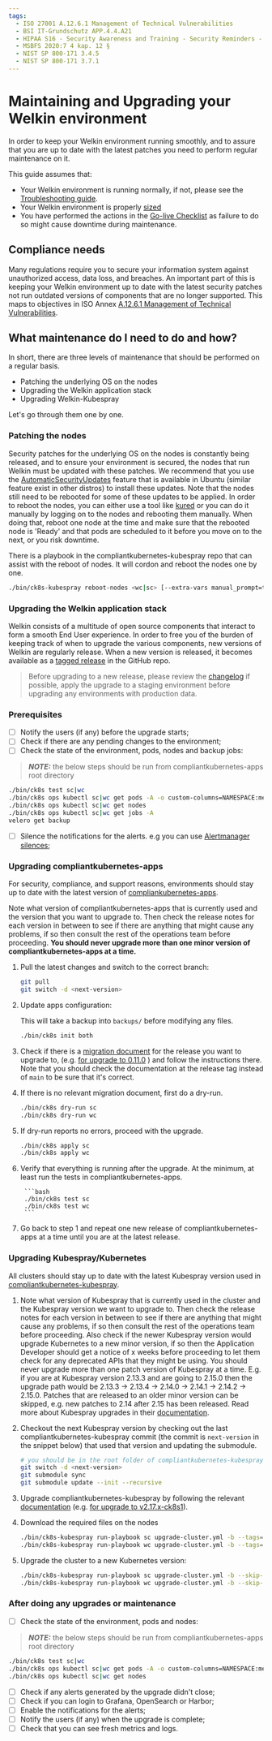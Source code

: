 ```yaml
---
tags:
  - ISO 27001 A.12.6.1 Management of Technical Vulnerabilities
  - BSI IT-Grundschutz APP.4.4.A21
  - HIPAA S16 - Security Awareness and Training - Security Reminders - § 164.308(a)(5)(ii)(A)
  - MSBFS 2020:7 4 kap. 12 §
  - NIST SP 800-171 3.4.5
  - NIST SP 800-171 3.7.1
---
```


# Maintaining and Upgrading your Welkin environment

In order to keep your Welkin environment running smoothly, and to assure that you are up to date with the latest patches you need to perform regular maintenance on it.

This guide assumes that:

- Your Welkin environment is running normally, if not, please see the [Troubleshooting guide](troubleshooting.md).
- Your Welkin environment is properly [sized](cluster-sizing.md)
- You have performed the actions in the [Go-live Checklist](../user-guide/go-live.md) as failure to do so might cause downtime during maintenance.

## Compliance needs

Many regulations require you to secure your information system against unauthorized access, data loss, and breaches.
An important part of this is keeping your Welkin environment up to date with the latest security patches not run outdated versions of components that are no longer supported.
This maps to objectives in ISO Annex [A.12.6.1 Management of Technical Vulnerabilities](https://www.isms.online/iso-27001/annex-a-12-operations-security/).

## What maintenance do I need to do and how?

In short, there are three levels of maintenance that should be performed on a regular basis.

- Patching the underlying OS on the nodes
- Upgrading the Welkin application stack
- Upgrading Welkin-Kubespray

Let's go through them one by one.

### Patching the nodes

Security patches for the underlying OS on the nodes is constantly being released, and to ensure your environment is secured, the nodes that run Welkin must be updated with these patches.
We recommend that you use the [AutomaticSecurityUpdates](https://help.ubuntu.com/community/AutomaticSecurityUpdates) feature that is available in Ubuntu (similar feature exist in other distros) to install these updates.
Note that the nodes still need to be rebooted for some of these updates to be applied.
In order to reboot the nodes, you can either use a tool like [kured](https://github.com/kubereboot/kured) or you can do it manually by logging on to the nodes and rebooting them manually.
When doing that, reboot one node at the time and make sure that the rebooted node is 'Ready' and that pods are scheduled to it before you move on to the next, or you risk downtime.

There is a playbook in the compliantkubernetes-kubespray repo that can assist with the reboot of nodes.
It will cordon and reboot the nodes one by one.

```bash
./bin/ck8s-kubespray reboot-nodes <wc|sc> [--extra-vars manual_prompt=true] [<options>]
```

### Upgrading the Welkin application stack

Welkin consists of a multitude of open source components that interact to form a smooth End User experience.
In order to free you of the burden of keeping track of when to upgrade the various components, new versions of Welkin are regularly release.
When a new version is released, it becomes available as a [tagged release](https://github.com/elastisys/compliantkubernetes-apps/tags) in the GitHub repo.

> Before upgrading to a new release, please review the [changelog](https://github.com/elastisys/compliantkubernetes-apps/tree/main/changelog) if possible, apply the upgrade to a staging environment before upgrading any environments with production data.

### Prerequisites

- [ ] Notify the users (if any) before the upgrade starts;
- [ ] Check if there are any pending changes to the environment;
- [ ] Check the state of the environment, pods, nodes and backup jobs:

> **_NOTE:_** the below steps should be run from compliantkubernetes-apps root directory

```bash
./bin/ck8s test sc|wc
./bin/ck8s ops kubectl sc|wc get pods -A -o custom-columns=NAMESPACE:metadata.namespace,POD:metadata.name,READY-false:status.containerStatuses[*].ready,REASON:status.containerStatuses[*].state.terminated.reason | grep false | grep -v Completed
./bin/ck8s ops kubectl sc|wc get nodes
./bin/ck8s ops kubectl sc|wc get jobs -A
velero get backup
```

- [ ] Silence the notifications for the alerts. e.g you can use [Alertmanager silences](https://prometheus.io/docs/alerting/latest/alertmanager/#silences);

### Upgrading compliantkubernetes-apps

For security, compliance, and support reasons, environments should stay up to date with the latest version of [compliankubernetes-apps](https://github.com/elastisys/compliantkubernetes-apps).

Note what version of compliantkubernetes-apps that is currently used and the version that you want to upgrade to.
Then check the release notes for each version in between to see if there are anything that might cause any problems, if so then consult the rest of the operations team before proceeding.
**You should never upgrade more than one minor version of compliantkubernetes-apps at a time.**

1. Pull the latest changes and switch to the correct branch:

    ```bash
    git pull
    git switch -d <next-version>
    ```

1. Update apps configuration:

    This will take a backup into `backups/` before modifying any files.

    ```bash
    ./bin/ck8s init both
    ```

1. Check if there is a [migration document](https://github.com/elastisys/compliantkubernetes-apps/tree/main/migration) for the release you want to upgrade to, (e.g. [for upgrade to 0.11.0](https://github.com/elastisys/compliantkubernetes-apps/blob/5d8f4f1b3cc053b3b515711549ab80df9617f2f4/migration/v0.10.x-v0.11.x/upgrade-apps.md) ) and follow the instructions there.
    Note that you should check the documentation at the release tag instead of `main` to be sure that it's correct.

1. If there is no relevant migration document, first do a dry-run.

    ```bash
    ./bin/ck8s dry-run sc
    ./bin/ck8s dry-run wc
    ```

1. If dry-run reports no errors, proceed with the upgrade.

    ```bash
    ./bin/ck8s apply sc
    ./bin/ck8s apply wc
    ```

1. Verify that everything is running after the upgrade.
    At the minimum, at least run the tests in compliantkubernetes-apps.

        ```bash
        ./bin/ck8s test sc
        ./bin/ck8s test wc
        ```

1. Go back to step 1 and repeat one new release of compliantkubernetes-apps at a time until you are at the latest release.

### Upgrading Kubespray/Kubernetes

All clusters should stay up to date with the latest Kubespray version used in [compliantkubernetes-kubespray](https://github.com/elastisys/compliantkubernetes-kubespray).

1. Note what version of Kubespray that is currently used in the cluster and the Kubespray version we want to upgrade to.
    Then check the release notes for each version in between to see if there are anything that might cause any problems, if so then consult the rest of the operations team before proceeding.
    Also check if the newer Kubespray version would upgrade Kubernetes to a new minor version, if so then the Application Developer should get a notice of x weeks before proceeding to let them check for any deprecated APIs that they might be using.
    You should never upgrade more than one patch version of Kubespray at a time.
    E.g. if you are at Kubespray version 2.13.3 and are going to 2.15.0 then the upgrade path would be 2.13.3 -> 2.13.4 -> 2.14.0 -> 2.14.1 -> 2.14.2 -> 2.15.0.
    Patches that are released to an older minor version can be skipped, e.g. new patches to 2.14 after 2.15 has been released.
    Read more about Kubespray upgrades in their [documentation](https://kubespray.io/#/docs/upgrades).

1. Checkout the next Kubespray version by checking out the last compliantkubernetes-kubespray commit (the commit is `next-version` in the snippet below) that used that version and updating the submodule.

    ```bash
    # you should be in the root folder of compliantkubernetes-kubespray
    git switch -d <next-version>
    git submodule sync
    git submodule update --init --recursive
    ```

1. Upgrade compliantkubernetes-kubespray by following the relevant [documentation](https://github.com/elastisys/compliantkubernetes-kubespray/tree/main/migration) (e.g. [for upgrade to v2.17.x-ck8s1](https://github.com/elastisys/compliantkubernetes-kubespray/blob/v2.17.1-ck8s1/migration/v2.16.0-ck8s1-v2.17.x-ck8s1/upgrade-cluster.md)).

1. Download the required files on the nodes

    ```bash
    ./bin/ck8s-kubespray run-playbook sc upgrade-cluster.yml -b --tags=download
    ./bin/ck8s-kubespray run-playbook wc upgrade-cluster.yml -b --tags=download
    ```

1. Upgrade the cluster to a new Kubernetes version:

    ```bash
    ./bin/ck8s-kubespray run-playbook sc upgrade-cluster.yml -b --skip-tags=download
    ./bin/ck8s-kubespray run-playbook wc upgrade-cluster.yml -b --skip-tags=download
    ```

### After doing any upgrades or maintenance

- [ ] Check the state of the environment, pods and nodes:

> **_NOTE:_** the below steps should be run from compliantkubernetes-apps root directory

```bash
./bin/ck8s test sc|wc
./bin/ck8s ops kubectl sc|wc get pods -A -o custom-columns=NAMESPACE:metadata.namespace,POD:metadata.name,READY-false:status.containerStatuses[*].ready,REASON:status.containerStatuses[*].state.terminated.reason | grep false | grep -v Completed
./bin/ck8s ops kubectl sc|wc get nodes
```

- [ ] Check if any alerts generated by the upgrade didn't close;
- [ ] Check if you can login to Grafana, OpenSearch or Harbor;
- [ ] Enable the notifications for the alerts;
- [ ] Notify the users (if any) when the upgrade is complete;
- [ ] Check that you can see fresh metrics and logs.
